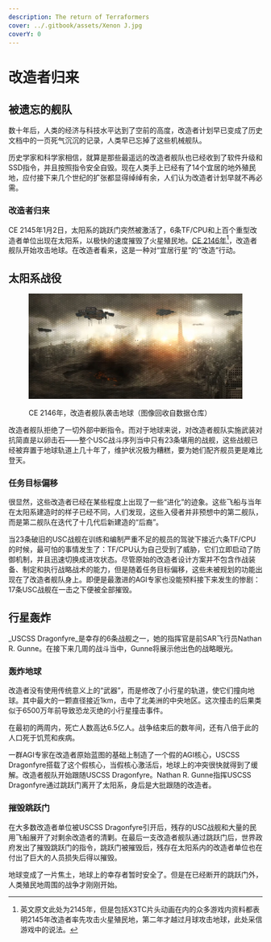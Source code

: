 ```yaml
---
description: The return of Terraformers
cover: ../.gitbook/assets/Xenon J.jpg
coverY: 0
---
```


# 改造者归来

## 被遗忘的舰队

数十年后，人类的经济与科技水平达到了空前的高度，改造者计划早已变成了历史文档中的一页死气沉沉的记录，人类早已忘掉了这些机械舰队。

历史学家和科学家相信，就算是那些最遥远的改造者舰队也已经收到了软件升级和SSD指令，并且按照指令安全自毁。现在人类手上已经有了14个宜居的地外殖民地，应付接下来几个世纪的扩张都显得绰绰有余，人们认为改造者计划早就不再必需。

### 改造者归来

CE 2145年1月2日，太阳系的跳跃门突然被激活了，6条TF/CPU和上百个重型改造者单位出现在太阳系，以极快的速度摧毁了火星殖民地。[CE 2146年](#user-content-fn-1)[^1]，改造者舰队开始攻击地球。在改造者看来，这是一种对“宜居行星”的“改造”行动。

## 太阳系战役

<figure><img src="../.gitbook/assets/Terraformers attacking earth.jpg" alt=""><figcaption><p>CE 2146年，改造者舰队袭击地球（图像回收自数据仓库）</p></figcaption></figure>

改造者舰队拒绝了一切外部中断指令。而对于地球来说，对改造者舰队实施武装对抗简直是以卵击石——整个USC战斗序列当中只有23条堪用的战舰，这些战舰已经被弃置于地球轨道上几十年了，维护状况极为糟糕，要为她们配齐舰员更是难比登天。

### 任务目标偏移

很显然，这些改造者已经在某些程度上出现了一些“进化”的迹象。这些飞船与当年在太阳系建造时的样子已经不同，人们发现，这些入侵者并非预想中的第二舰队，而是第二舰队在迭代了十几代后新建造的“后裔”。

当23条破旧的USC战舰在训练和编制严重不足的舰员的驾驶下接近六条TF/CPU的时候，最可怕的事情发生了：TF/CPU认为自己受到了威胁，它们立即启动了防御机制，并且迅速切换成进攻状态。尽管原始的改造者设计方案并不包含作战装备、制定和执行战略战术的能力，但是随着任务目标偏移，这些未被规划的功能出现在了改造者舰队身上。即便是最激进的AGI专家也没能预料接下来发生的惨剧：17条USC战舰在一击之下便被全部摧毁。

## 行星轰炸

_USCSS Dragonfyre_是幸存的6条战舰之一，她的指挥官是前SAR飞行员Nathan R. Gunne。在接下来几周的战斗当中，Gunne将展示他出色的战略眼光。

### 轰炸地球

改造者没有使用传统意义上的“武器”，而是修改了小行星的轨道，使它们撞向地球。其中最大的一颗直径接近1km，击中了北美洲的中央地区。这次撞击的后果类似于6500万年前导致恐龙灭绝的小行星撞击事件。

在最初的两周内，死亡人数高达6.5亿人。战争结束后的数年间，还有八倍于此的人口死于饥荒和疾病。

一群AGI专家在改造者原始蓝图的基础上制造了一个假的AGI核心，USCSS Dragonfyre搭载了这个假核心，当假核心激活后，地球上的冲突很快就得到了缓解。改造者舰队开始跟随USCSS Dragonfyre。Nathan R. Gunne指挥USCSS Dragonfyre通过跳跃门离开了太阳系，身后是大批跟随的改造者。

### 摧毁跳跃门

在大多数改造者单位被USCSS Dragonfyre引开后，残存的USC战舰和大量的民用飞船展开了对剩余改造者的清剿。在最后一支改造者舰队通过跳跃门后，世界政府发出了摧毁跳跃门的指令，跳跃门被摧毁后，残存在太阳系内的改造者单位也在付出了巨大的人员损失后得以摧毁。

地球变成了一片焦土，地球上的幸存者暂时安全了。但是在已经断开的跳跃门外，人类殖民地周围的战争才刚刚开始。

[^1]: 英文原文此处为2145年，但是包括X3TC片头动画在内的众多游戏内资料都表明2145年改造者率先攻击火星殖民地，第二年才越过月球攻击地球，此处采信游戏中的说法。
